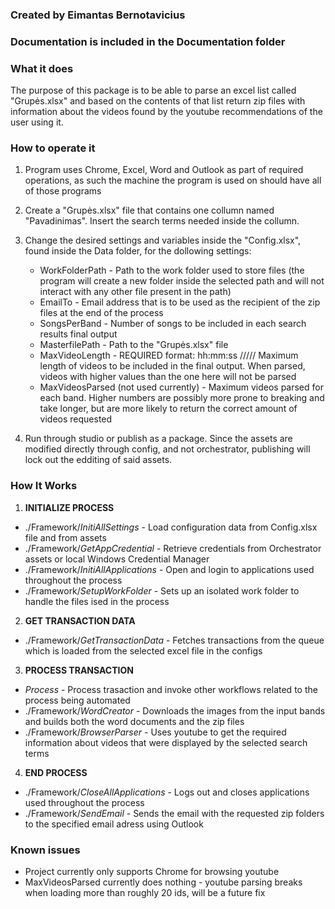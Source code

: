 ### Created by Eimantas Bernotavicius ###
### Documentation is included in the Documentation folder ###


### What it does ###
The purpose of this package is to be able to parse an excel list called "Grupės.xlsx" and based on the contents of that list return zip files with information about the videos found by the youtube recommendations of the user using it.

### How to operate it ###
 1. Program uses Chrome, Excel, Word and Outlook as part of required operations, as such the machine the program is used on should have all of those programs
 2. Create a "Grupės.xlsx" file that contains one collumn named "Pavadinimas". Insert the search terms needed inside the collumn.
 3. Change the desired settings and variables inside the "Config.xlsx", found inside the Data folder, for the dollowing settings:

 	+ WorkFolderPath - Path to the work folder used to store files (the program will create a new folder inside the selected path and will not interact with any other file present in the path)
 	+ EmailTo - Email address that is to be used as the recipient of the zip files at the end of the process
 	+ SongsPerBand - Number of songs to be included in each search results final output
 	+ MasterfilePath - Path to the "Grupės.xlsx" file
	+ MaxVideoLength - REQUIRED format: hh:mm:ss ///// Maximum length of videos to be included in the final output. When parsed, videos with higher values than the one here will not be parsed
	+ MaxVideosParsed (not used currently) - Maximum videos parsed for each band. Higher numbers are possibly more prone to breaking and take longer, but are more likely to return the correct amount of videos requested


 4. Run through studio or publish as a package. Since the assets are modified directly through config, and not orchestrator, publishing will lock out the edditing of said assets.


### How It Works ###

1. **INITIALIZE PROCESS**
 + ./Framework/*InitiAllSettings* - Load configuration data from Config.xlsx file and from assets
 + ./Framework/*GetAppCredential* - Retrieve credentials from Orchestrator assets or local Windows Credential Manager
 + ./Framework/*InitiAllApplications* - Open and login to applications used throughout the process
 + ./Framework/*SetupWorkFolder* - Sets up an isolated work folder to handle the files ised in the process


2. **GET TRANSACTION DATA**
 + ./Framework/*GetTransactionData* - Fetches transactions from the queue which is loaded from the selected excel file in the configs

3. **PROCESS TRANSACTION**
 + *Process* - Process trasaction and invoke other workflows related to the process being automated 
 + ./Framework/*WordCreator* - Downloads the images from the input bands and builds both the word documents and the zip files
 + ./Framework/*BrowserParser* - Uses youtube to get the required information about videos that were displayed by the selected search terms

4. **END PROCESS**
 + ./Framework/*CloseAllApplications* - Logs out and closes applications used throughout the process
 + ./Framework/*SendEmail* - Sends the email with the requested zip folders to the specified email adress using Outlook


### Known issues ###

* Project currently only supports Chrome for browsing youtube
* MaxVideosParsed currently does nothing - youtube parsing breaks when loading more than roughly 20 ids, will be a future fix